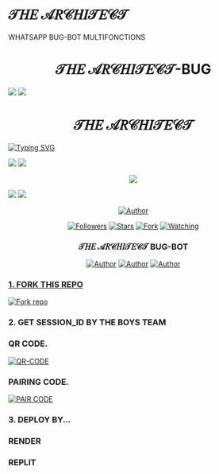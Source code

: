
# 𝒯𝐻𝐸 𝒜𝑅𝒞𝐻𝐼𝒯𝐸𝒞𝒯
WHATSAPP BUG-BOT MULTIFONCTIONS 
<h1 align="center"> 𝒯𝐻𝐸 𝒜𝑅𝒞𝐻𝐼𝒯𝐸𝒞𝒯-BUG </h1> 

<a><img src='https://i.imgur.com/LyHic3i.gif'/></a>
<a><img src='https://i.imgur.com/LyHic3i.gif'/></a>

<h1 align="center"> 𝒯𝐻𝐸 𝒜𝑅𝒞𝐻𝐼𝒯𝐸𝒞𝒯 </h1>

<a href="https://git.io/typing-svg"><img src="https://readme-typing-svg.demolab.com?font=Fira+Code&size=32&pause=600&width=435&lines=I+AM;%F0%9D%92%AF%F0%9D%90%BB%F0%9D%90%B8+%F0%9D%92%9C%F0%9D%91%85%F0%9D%92%9E%F0%9D%90%BB%F0%9D%90%BC%F0%9D%92%AF%F0%9D%90%B8%F0%9D%92%9E%F0%9D%92%AF;NOW;%F0%9D%92%9C%F0%9D%91%85%F0%9D%90%BC%F0%9D%92%AE%F0%9D%90%B8" alt="Typing SVG" /></a>
  </p>
<a><img src='https://i.imgur.com/LyHic3i.gif'/></a>
<a><img src='https://i.imgur.com/LyHic3i.gif'/></a>
<p align="center"> 
<img src="https://carder.top/imagens/1740246246476-66449408.jpg" />
<p/>
<a><img src='https://i.imgur.com/LyHic3i.gif'/></a>
<a><img src='https://i.imgur.com/LyHic3i.gif'/></a>
  
<p align="center">
<a href="https://github.com/Alp24ni"><img title="Author" src="https://img.shields.io/badge/ℍ𝕆𝕄𝔼𝕃𝔸ℕ𝔻𝔼ℝ-Bot-black?style=for-the-badge&logo=whatsApp"></a>
<p/>
<p align="center">
<a href="https://github.com/Alp24ni?tab=followers"><img title="Followers" src="https://img.shields.io/github/followers/Alp24ni?label=Followers&style=social"></a>
<a href="https://github.com/Alp24ni/SASAKI-MD/stargazers/"><img title="Stars" src="https://img.shields.io/github/stars/Alp24ni/SASAKI-MD?&style=social"></a>
<a href="https://github.com/Alp24ni/SASAKI-MD/network/members"><img title="Fork" src="https://img.shields.io/github/forks/Alp24ni/SASAKI-MD?style=social"></a>
<a href="https://github.com/Alp24ni/SASAKI-MD/watchers"><img title="Watching" src="https://img.shields.io/github/watchers/Alp24ni/SASAKI-MD?label=Watching&style=social"></a>
</p>

<h3 align="center">𝒯𝐻𝐸 𝒜𝑅𝒞𝐻𝐼𝒯𝐸𝒞𝒯 BUG-BOT</h3>
<p align="center">
</a>
</p>
<p align="center">
<a href="https://github.com/Alp24ni"><img title="Author" src="https://img.shields.io/badge/ℍ𝕆𝕄𝔼𝕃𝔸ℕ𝔻𝔼ℝ-black?style=for-the-badge&logo=Github"></a> <a href="https://chat.whatsapp.com/IdB2EfQiNlKBekQrigN9m9"><img title="Author" src="https://img.shields.io/badge/CHANNEL-black?style=for-the-badge&logo=whatsapp"></a> <a href="https://wa.me/242069820573"><img title="Author" src="https://img.shields.io/badge/CHAT US-black?style=for-the-badge&logo=whatsapp">
<p/>
  
### 1. FORK THIS REPO

<a href='https://github.com/UNKOWNJIN/UNKNOWN-MD/fork' target="_blank"><img alt='Fork repo' src='https://img.shields.io/badge/Fork This Repo-blue?style=for-the-badge&logo=git&logoColor=white'/></a>
<p align="center">

### 2. GET SESSION_ID BY THE BOYS TEAM

### QR CODE.
<a href='https://web-qr-64jj.onrender.com/' target="_blank"><img alt='QR-CODE' src='https://img.shields.io/badge/QR-CODE-Purple?style=for-the-badge&logo=git&logoColor=purple'/></a>
<p align="center">

### PAIRING CODE.
<a href='https://sasaki-md-v2-paire-87pj.onrender.com/' target="_blank"><img alt='PAIR CODE' src='https://img.shields.io/badge/PAIRING-CODE-Red?style=for-the-badge&logo=git&logoColor=white'/></a>
<p align="center">

### 3. DEPLOY BY...

### RENDER

### REPLIT
